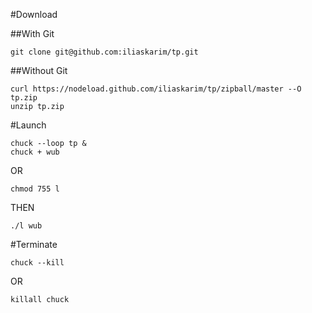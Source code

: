 #Download

##With Git
```
git clone git@github.com:iliaskarim/tp.git
```


##Without Git
```
curl https://nodeload.github.com/iliaskarim/tp/zipball/master --O tp.zip
unzip tp.zip
```


#Launch

```
chuck --loop tp &
chuck + wub
```

OR  

```
chmod 755 l
```

THEN  

```
./l wub
```


#Terminate

```
chuck --kill
```

OR  

```
killall chuck
```
